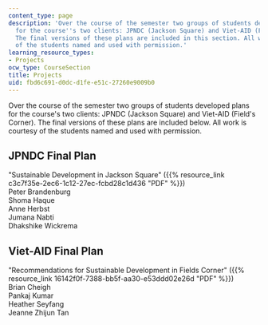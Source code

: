 ```yaml
---
content_type: page
description: 'Over the course of the semester two groups of students developed plans
  for the course''s two clients: JPNDC (Jackson Square) and Viet-AID (Field''s Corner).
  The final versions of these plans are included in this section. All work is courtesy
  of the students named and used with permission.'
learning_resource_types:
- Projects
ocw_type: CourseSection
title: Projects
uid: fbd6c691-d0dc-d1fe-e51c-27260e9009b0
---
```


Over the course of the semester two groups of students developed plans for the course's two clients: JPNDC (Jackson Square) and Viet-AID (Field's Corner). The final versions of these plans are included below. All work is courtesy of the students named and used with permission.

JPNDC Final Plan
----------------

"Sustainable Development in Jackson Square" ({{% resource_link c3c7f35e-2ec6-1c12-27ec-fcbd28c1d436 "PDF" %}})  
Peter Brandenburg  
Shoma Haque  
Anne Herbst  
Jumana Nabti  
Dhakshike Wickrema

Viet-AID Final Plan
-------------------

"Recommendations for Sustainable Development in Fields Corner" ({{% resource_link 16142f0f-7388-bb5f-aa30-e53ddd02e26d "PDF" %}})  
Brian Cheigh  
Pankaj Kumar  
Heather Seyfang  
Jeanne Zhijun Tan